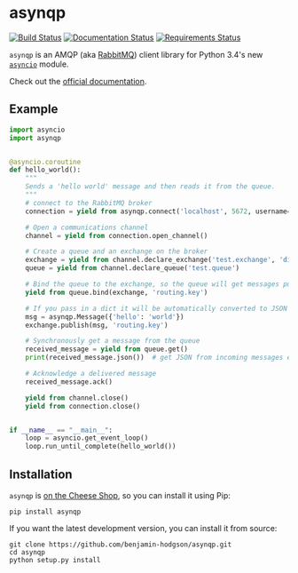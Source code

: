 asynqp
======

[![Build Status](https://travis-ci.org/benjamin-hodgson/asynqp.svg?branch=master)](https://travis-ci.org/benjamin-hodgson/asynqp)
[![Documentation Status](https://readthedocs.org/projects/asynqp/badge/?version=v0.4)](https://readthedocs.org/projects/asynqp/?badge=v0.4)
[![Requirements Status](https://requires.io/github/benjamin-hodgson/asynqp/requirements.svg?branch=master)](https://requires.io/github/benjamin-hodgson/asynqp/requirements/?branch=master)

`asynqp` is an AMQP (aka [RabbitMQ](rabbitmq.com)) client library for
Python 3.4's new [`asyncio`](https://docs.python.org/3.4/library/asyncio.html) module.

Check out the [official documentation](http://asynqp.readthedocs.org/).


Example
-------

```python
import asyncio
import asynqp


@asyncio.coroutine
def hello_world():
    """
    Sends a 'hello world' message and then reads it from the queue.
    """
    # connect to the RabbitMQ broker
    connection = yield from asynqp.connect('localhost', 5672, username='guest', password='guest')

    # Open a communications channel
    channel = yield from connection.open_channel()

    # Create a queue and an exchange on the broker
    exchange = yield from channel.declare_exchange('test.exchange', 'direct')
    queue = yield from channel.declare_queue('test.queue')

    # Bind the queue to the exchange, so the queue will get messages published to the exchange
    yield from queue.bind(exchange, 'routing.key')

    # If you pass in a dict it will be automatically converted to JSON
    msg = asynqp.Message({'hello': 'world'})
    exchange.publish(msg, 'routing.key')

    # Synchronously get a message from the queue
    received_message = yield from queue.get()
    print(received_message.json())  # get JSON from incoming messages easily

    # Acknowledge a delivered message
    received_message.ack()

    yield from channel.close()
    yield from connection.close()


if __name__ == "__main__":
    loop = asyncio.get_event_loop()
    loop.run_until_complete(hello_world())
```


Installation
------------

`asynqp` is [on the Cheese Shop](https://pypi.python.org/pypi/asynqp), so you can install it using Pip:
```
pip install asynqp
```

If you want the latest development version, you can install it from source:
```
git clone https://github.com/benjamin-hodgson/asynqp.git
cd asynqp
python setup.py install
```
